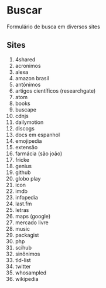 # Buscar
Formulário de busca em diversos sites

## Sites
1. 4shared
1. acronimos
1. alexa
1. amazon brasil
1. antônimos
1. artigos científicos (researchgate)
1. atom
1. books
1. buscape
1. cdnjs
1. dailymotion
1. discogs
1. docs em espanhol
1. emojipedia
1. extensão
1. farmácia (são joão)
1. fricke
1. genius
1. github
1. globo play
1. icon
1. imdb
1. infopedia
1. last.fm
1. letras
1. maps (google)
1. mercado livre
1. music
1. packagist
1. php
1. scihub
1. sinônimos
1. tld-list
1. twitter
1. whosampled
1. wikipedia

